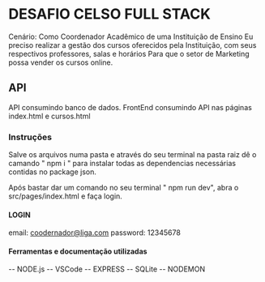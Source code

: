 # DESAFIO CELSO FULL STACK
Cenário:
Como Coordenador Acadêmico de uma Instituição de Ensino
Eu preciso realizar a gestão dos cursos oferecidos pela Instituição, com seus respectivos professores, salas e horários
Para que o setor de Marketing possa vender os cursos online.

## API
API consumindo banco de dados. FrontEnd consumindo API nas páginas index.html e cursos.html

### Instruções
Salve os arquivos numa pasta e através do seu terminal na pasta raiz dê o camando " npm i " para instalar todas as dependencias necessárias contidas no package json.

Após bastar dar um comando no seu terminal " npm run dev", abra o src/pages/index.html e faça login.

#### LOGIN
email: coodernador@liga.com
password: 12345678

#### Ferramentas e documentação utilizadas
-- NODE.js
-- VSCode
-- EXPRESS
-- SQLite
-- NODEMON


# 

